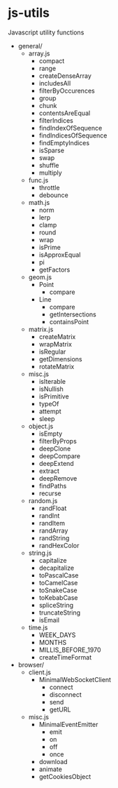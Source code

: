 # js-utils
Javascript utility functions

- general/
	- array.js
		- compact
		- range
		- createDenseArray
		- includesAll
		- filterByOccurences
		- group
		- chunk
		- contentsAreEqual
		- filterIndices
		- findIndexOfSequence
		- findIndicesOfSequence
		- findEmptyIndices
		- isSparse
		- swap
		- shuffle
		- multiply
	- func.js
		- throttle
		- debounce
	- math.js
		- norm
		- lerp
		- clamp
		- round
		- wrap
		- isPrime
		- isApproxEqual
		- pi
		- getFactors
	- geom.js
		- Point
			- compare
		- Line
			- compare
			- getIntersections
			- containsPoint
	- matrix.js
		- createMatrix
		- wrapMatrix
		- isRegular
		- getDimensions
		- rotateMatrix
	- misc.js
		- isIterable
		- isNullish
		- isPrimitive
		- typeOf
		- attempt
		- sleep
	- object.js
		- isEmpty
		- filterByProps
		- deepClone
		- deepCompare
		- deepExtend
		- extract
		- deepRemove
		- findPaths
		- recurse
	- random.js
		- randFloat
		- randInt
		- randItem
		- randArray
		- randString
		- randHexColor
	- string.js
		- capitalize
		- decapitalize
		- toPascalCase
		- toCamelCase
		- toSnakeCase
		- toKebabCase
		- spliceString
		- truncateString
		- isEmail
	- time.js
		- WEEK_DAYS
		- MONTHS
		- MILLIS_BEFORE_1970
		- createTimeFormat
- browser/
	- client.js
		- MinimalWebSocketClient
			- connect
			- disconnect
			- send
			- getURL
	- misc.js
		- MinimalEventEmitter
			- emit
			- on
			- off
			- once
		- download
		- animate
		- getCookiesObject
